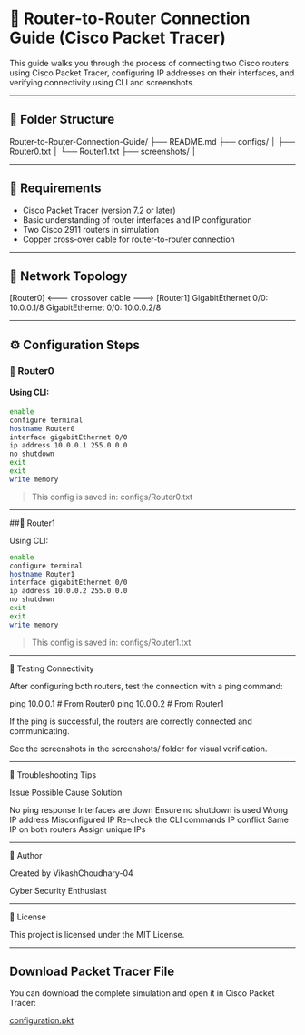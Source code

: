 # 🔌 Router-to-Router Connection Guide (Cisco Packet Tracer)

This guide walks you through the process of connecting two Cisco routers using Cisco Packet Tracer, configuring IP addresses on their interfaces, and verifying connectivity using CLI and screenshots.

---

## 📂 Folder Structure

Router-to-Router-Connection-Guide/ ├── README.md ├── configs/ │   ├── Router0.txt │   └── Router1.txt ├── screenshots/ │   

---

## 🧰 Requirements

- Cisco Packet Tracer (version 7.2 or later)
- Basic understanding of router interfaces and IP configuration
- Two Cisco 2911 routers in simulation
- Copper cross-over cable for router-to-router connection

---

## 📡 Network Topology

[Router0] <--- crossover cable ---> [Router1] GigabitEthernet 0/0: 10.0.0.1/8                  GigabitEthernet 0/0: 10.0.0.2/8

---

## ⚙ Configuration Steps

### 🔧 Router0

#### Using CLI:

```bash
enable
configure terminal
hostname Router0
interface gigabitEthernet 0/0
ip address 10.0.0.1 255.0.0.0
no shutdown
exit
exit
write memory
```

> This config is saved in: configs/Router0.txt




---

##🔧 Router1

Using CLI:

```bash
enable
configure terminal
hostname Router1
interface gigabitEthernet 0/0
ip address 10.0.0.2 255.0.0.0
no shutdown
exit
exit
write memory
```
> This config is saved in: configs/Router1.txt




---

🧪 Testing Connectivity

After configuring both routers, test the connection with a ping command:

ping 10.0.0.1    # From Router0
ping 10.0.0.2    # From Router1

If the ping is successful, the routers are correctly connected and communicating.

See the screenshots in the screenshots/ folder for visual verification.


---
🧰 Troubleshooting Tips

Issue	Possible Cause	Solution

No ping response	Interfaces are down	Ensure no shutdown is used
Wrong IP address	Misconfigured IP	Re-check the CLI commands
IP conflict	Same IP on both routers	Assign unique IPs



---

📘 Author

Created by VikashChoudhary-04

Cyber Security Enthusiast


---

📝 License

This project is licensed under the MIT License.

---

## Download Packet Tracer File

You can download the complete simulation and open it in Cisco Packet Tracer:

[configuration.pkt](./configuration.pkt)
